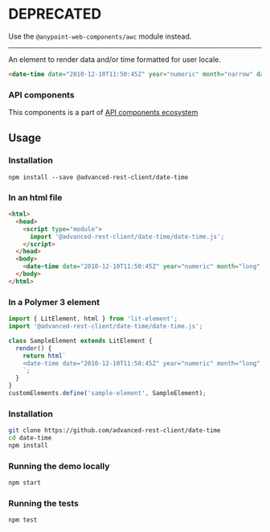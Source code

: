 # DEPRECATED

Use the `@anypoint-web-components/awc` module instead.

-----

An element to render data and/or time formatted for user locale.

```html
<date-time date="2010-12-10T11:50:45Z" year="numeric" month="narrow" day="numeric"></date-time>
```

### API components

This components is a part of [API components ecosystem](https://elements.advancedrestclient.com/)

## Usage

### Installation
```
npm install --save @advanced-rest-client/date-time
```

### In an html file

```html
<html>
  <head>
    <script type="module">
      import '@advanced-rest-client/date-time/date-time.js';
    </script>
  </head>
  <body>
    <date-time date="2010-12-10T11:50:45Z" year="numeric" month="long" day="numeric" hour="2-digit" minute="2-digit" second="2-digit"></date-time>
  </body>
</html>
```

### In a Polymer 3 element

```js
import { LitElement, html } from 'lit-element';
import '@advanced-rest-client/date-time/date-time.js';

class SampleElement extends LitElement {
  render() {
    return html`
    <date-time date="2010-12-10T11:50:45Z" year="numeric" month="long" day="numeric" hour="2-digit" minute="2-digit" second="2-digit"></date-time>
    `;
  }
}
customElements.define('sample-element', SampleElement);
```

### Installation

```sh
git clone https://github.com/advanced-rest-client/date-time
cd date-time
npm install
```

### Running the demo locally

```sh
npm start
```

### Running the tests
```sh
npm test
```
